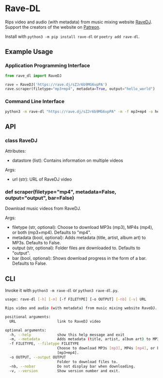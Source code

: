 # Rave-DL
Rips video and audio (with metadata) from music mixing website [RaveDJ](https://rave.dj/). Support the creators of the website on [Patreon](https://www.patreon.com/RaveDJ/). <br>

Install with `python3 -m pip install rave-dl` or `poetry add rave-dl`.

## Example Usage
### Application Programming Interface
```python
from rave_dl import RaveDJ

rave = RaveDJ('https://rave.dj/sZJr6b9MG6vpPA')
rave.scraper(filetype="mp3+mp4", metadata=True, output="hello_world")
```
### Command Line Interface
```bash
python3 -m rave-dl "https://rave.dj/sZJr6b9MG6vpPA" -m -f mp3+mp4 -o hello_world
```
## API
### class RaveDJ
Attributes:
* datastore (list): Contains information on multiple videos

Args:
* url (str): URL of RaveDJ video
### def scraper(filetype="mp4", metadata=False, output="output", bar=False)
Download music videos from RaveDJ.

Args:
* filetype (str, optional): Choose to download MP3s (mp3), MP4s (mp4), or both (mp3+mp4). Defaults to "mp4".
* metadata (bool, optional): Adds metadata (title, artist, album art) to MP3s. Defaults to False.
* output (str, optional): Folder files are downloaded to. Defaults to "output".
* bar (bool, optional): Shows download progress in the form of a bar. Defaults to False.
## CLI
Invoke it with `python3 -m rave-dl` or `python3 rave-dl.py`.
```bash
usage: rave-dl [-h] [-m] [-f FILETYPE] [-o OUTPUT] [-nb] [-v] URL

Rips video and audio (with metadata) from music mixing website RaveDJ. (v1.0)

positional arguments:
  URL                   link to RaveDJ video

optional arguments:
  -h, --help            show this help message and exit
  -m, --metadata        Adds metadata (title, artist, album art) to MP3s.
  -f FILETYPE, --filetype FILETYPE
                        Choose to download MP3s [mp3], MP4s [mp4], or both
                        [mp3+mp4].
  -o OUTPUT, --output OUTPUT
                        Folder to download files to.
  -nb, --nobar          Do not display bar when downloading.
  -v, --version         Show version number and exit.
```
